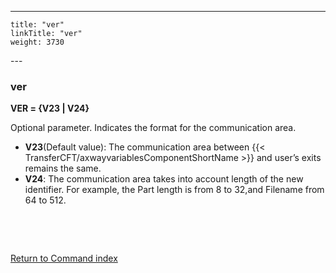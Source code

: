 ---
    title: "ver"
    linkTitle: "ver"
    weight: 3730
---<span id="ver"></span>

### ver

****VER = {V23
&#124; V24}****

Optional parameter. Indicates the format for the communication area.

- ****V23****(Default
    value): The communication area between {{< TransferCFT/axwayvariablesComponentShortName >}} and user’s exits remains
    the same.
- ****V24****: The communication area takes into
    account length of the new identifier. For example, the Part length is
    from 8 to 32,and Filename from 64 to 512.

 

 

[Return to Command index](../../)
